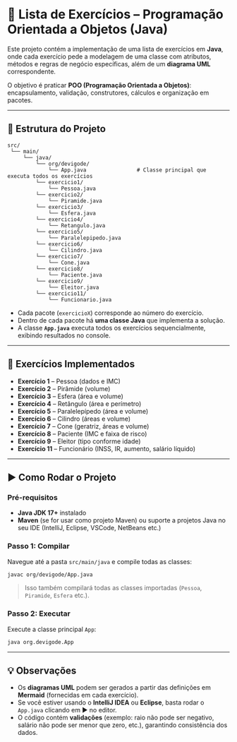 # 📘 Lista de Exercícios – Programação Orientada a Objetos (Java)

Este projeto contém a implementação de uma lista de exercícios em **Java**, onde cada exercício pede a modelagem de uma classe com atributos, métodos e regras de negócio específicas, além de um **diagrama UML** correspondente.  

O objetivo é praticar **POO (Programação Orientada a Objetos)**: encapsulamento, validação, construtores, cálculos e organização em pacotes.  

---

## 📂 Estrutura do Projeto

```
src/
 └── main/
     └── java/
         └── org/devigode/
             └── App.java                # Classe principal que executa todos os exercícios
         └── exercicio1/
             └── Pessoa.java
         └── exercicio2/
             └── Piramide.java
         └── exercicio3/
             └── Esfera.java
         └── exercicio4/
             └── Retangulo.java
         └── exercicio5/
             └── Paralelepipedo.java
         └── exercicio6/
             └── Cilindro.java
         └── exercicio7/
             └── Cone.java
         └── exercicio8/
             └── Paciente.java
         └── exercicio9/
             └── Eleitor.java
         └── exercicio11/
             └── Funcionario.java
```

- Cada pacote (`exercicioX`) corresponde ao número do exercício.
- Dentro de cada pacote há **uma classe Java** que implementa a solução.
- A classe **`App.java`** executa todos os exercícios sequencialmente, exibindo resultados no console.

---

## 📌 Exercícios Implementados

- **Exercício 1** – Pessoa (dados e IMC)  
- **Exercício 2** – Pirâmide (volume)  
- **Exercício 3** – Esfera (área e volume)  
- **Exercício 4** – Retângulo (área e perímetro)  
- **Exercício 5** – Paralelepípedo (área e volume)  
- **Exercício 6** – Cilindro (áreas e volume)  
- **Exercício 7** – Cone (geratriz, áreas e volume)  
- **Exercício 8** – Paciente (IMC e faixa de risco)  
- **Exercício 9** – Eleitor (tipo conforme idade)  
- **Exercício 11** – Funcionário (INSS, IR, aumento, salário líquido)  

---

## ▶️ Como Rodar o Projeto

### Pré-requisitos
- **Java JDK 17+** instalado
- **Maven** (se for usar como projeto Maven) ou suporte a projetos Java no seu IDE (IntelliJ, Eclipse, VSCode, NetBeans etc.)

### Passo 1: Compilar
Navegue até a pasta `src/main/java` e compile todas as classes:

```bash
javac org/devigode/App.java
```

> Isso também compilará todas as classes importadas (`Pessoa`, `Piramide`, `Esfera` etc.).

### Passo 2: Executar
Execute a classe principal `App`:

```bash
java org.devigode.App
```

---

## 💡 Observações

- Os **diagramas UML** podem ser gerados a partir das definições em **Mermaid** (fornecidas em cada exercício).  
- Se você estiver usando o **IntelliJ IDEA** ou **Eclipse**, basta rodar o `App.java` clicando em ▶️ no editor.  
- O código contém **validações** (exemplo: raio não pode ser negativo, salário não pode ser menor que zero, etc.), garantindo consistência dos dados.  
